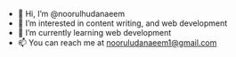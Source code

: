 - 👋 Hi, I’m @noorulhudanaeem
- 👀 I’m interested in content writing, and web development
- 🌱 I’m currently learning web development 
- 📫 You can reach me at nooruludanaeem1@gmail.com

<!---
noorulhudanaeem/noorulhudanaeem is a ✨ special ✨ repository because its `README.md` (this file) appears on your GitHub profile.
You can click the Preview link to take a look at your changes.
--->
